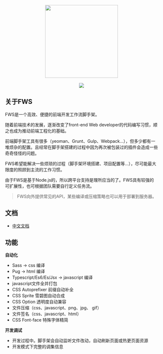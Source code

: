 <div align="center">
<img width="240" src="https://rawcdn.githack.com/sbfkcel/fws/gh-pages/_media/logo.svg"/>
<br/><br/>
<a href="https://badge.fury.io/js/fws"><img src="https://badge.fury.io/js/fws.svg"></a>
</div>


## 关于FWS

FWS是一个高效、便捷的前端开发工作流脚手架。

随着前端技术的发展，逐渐改变了front-end Web developer的代码编写习惯，顺之也成为推动前端工程化的基础。

前端脚手架工具有很多（yeoman、Grunt、Gulp、Webpack...），但多少都有一堆烦杂的配置。且经常在脚手架搭建的过程中因为再次被包装过的插件会造成一些奇奇怪怪的问题。

FWS希望能解决一些烦琐的过程（脚手架环境搭建、项目配置等...），尽可能最大限度的照顾到主流的工作习惯。

由于FWS是基于Node.js的，所以跨平台支持是理所应当的了。FWS具有较强的可扩展性，也可根据团队需要自行定义任务流。

> FWS向外提供常见的API，某些编译或压缩策略也可以用于部署到服务器。


## 文档

- [中文文档](https://sbfkcel.github.io/fws/)


## 功能

**自动化**

- Sass -> css 编译
- Pug -> html 编译
- Typescript/Es6/Es/Jsx -> javascript 编译
- javascript文件全并打包
- CSS Autoprefixer 前缀自动补全
- CSS Sprite 雪碧图自动合成
- CSS Option 透明度自动兼容
- 文件压缩（css、javascript、png、jpg、 gif）
- 文件签名（css、javascript、html）
- CSS Font-face 特殊字体精简


**开发调试**

- 开发过程中。脚手架会自动监听文件改动，自动刷新页面或热更页面资源
- 开发模式下完整的调集信息